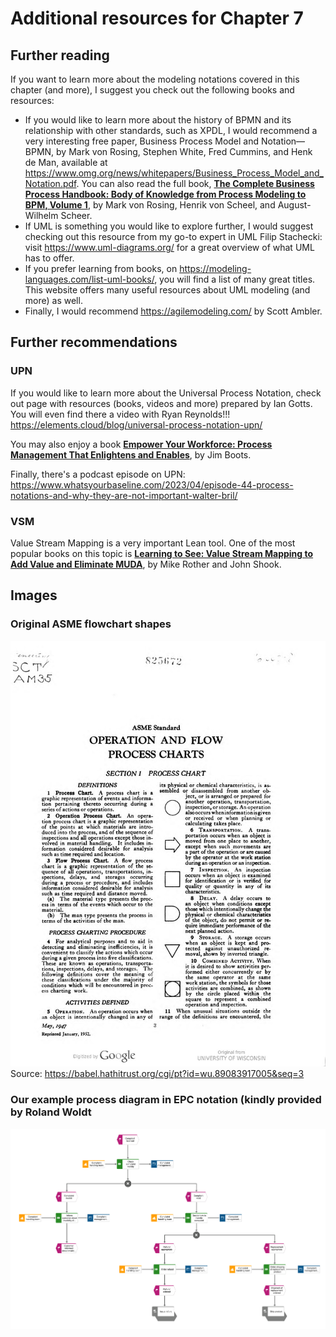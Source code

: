 # Additional resources for Chapter 7

## Further reading
If you want to learn more about the modeling notations covered in this chapter (and more), I suggest you check out the following books and resources:
* If you would like to learn more about the history of BPMN and its relationship with other standards, such as XPDL, I would recommend a very interesting free paper, Business Process
Model and Notation—BPMN, by Mark von Rosing, Stephen White, Fred Cummins, and Henk de Man, available at https://www.omg.org/news/whitepapers/Business_Process_Model_and_Notation.pdf. You can also read the full book, **[The Complete Business Process Handbook: Body of Knowledge from Process Modeling to BPM, Volume 1](https://www.amazon.com/Complete-Business-Process-Handbook-Knowledge-ebook/dp/B00R4DX61Q)**, by Mark von Rosing, Henrik von Scheel, and August-Wilhelm Scheer.
* If UML is something you would like to explore further, I would suggest checking out this resource from my go-to expert in UML Filip Stachecki: visit https://www.uml-diagrams.org/
for a great overview of what UML has to offer.
* If you prefer learning from books, on https://modeling-languages.com/list-uml-books/, you will find a list of many great titles. This website offers many useful resources about UML modeling (and more) as well.
* Finally, I would recommend https://agilemodeling.com/ by Scott Ambler.

## Further recommendations
### UPN
If you would like to learn more about the Universal Process Notation, check out page with resources (books, videos and more) prepared by Ian Gotts. You will even find there a video with Ryan Reynolds!!! 
https://elements.cloud/blog/universal-process-notation-upn/

You may also enjoy a book **[Empower Your Workforce: Process Management That Enlightens and Enables](https://www.amazon.com/Empower-Your-Workforce-Management-Enlightens-ebook/dp/B0DCTLC5ZW)**, by Jim Boots. 

Finally, there's a podcast episode on UPN: https://www.whatsyourbaseline.com/2023/04/episode-44-process-notations-and-why-they-are-not-important-walter-bril/ 

### VSM
Value Stream Mapping is a very important Lean tool. One of the most popular books on this topic is **[Learning to See: Value Stream Mapping to Add Value and Eliminate MUDA](https://www.lean.org/store/book/learning-to-see/)**, by Mike Rother and John Shook.

## Images
### Original ASME flowchart shapes
![ASME Flowcharts](ASME.jpeg)
Source: https://babel.hathitrust.org/cgi/pt?id=wu.89083917005&seq=3

### Our example process diagram in EPC notation (kindly provided by Roland Woldt
![EPC](EPC.png)


